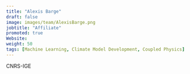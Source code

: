 ```yaml
---
title: "Alexis Barge"
draft: false
image: images/team/AlexisBarge.png
jobtitle: "Affiliate"
promoted: true
Website:
weight: 50
tags: [Machine Learning, Climate Model Development, Coupled Physics]
---
```



CNRS-IGE
